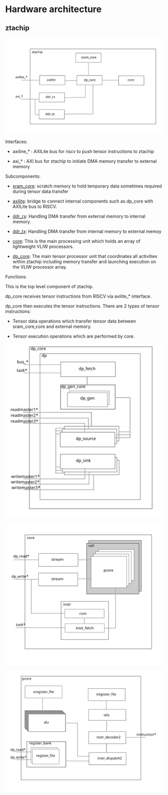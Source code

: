 # Hardware architecture

## ztachip

![hw_ztachip](images/hw_ztachip.png)

Interfaces:

- axiline_* : AXILite bus for riscv to push tensor instructions to ztachip

- axi_* : AXI bus for ztachip to initiate DMA memory transfer to external memory

Subcomponents:

- [sram_core](../HW/src/top/sram_core.vhd): scratch memory to hold temporary
data sometimes required during tensor data transfer

- [axilite](../HW/src/top/axilite.vhd): bridge to connect internal components 
such as dp_core with AXILite bus to RISCV.

- [ddr_rx](../HW/src/top/ddr_rx.vhd): Handling DMA transfer from external memory to
internal memory.

- [ddr_tx](../HW/src/top/ddr_tx.vhd): Handling DMA transfer from internal memory to
external memoy

- [core](../HW/src/pcore/core.vhd): This is the main processing unit which holds
an array of lightweight VLIW processors.

- [dp_core](../HW/src/dp/dp_core.vhd): The main tensor processor unit that coordinates
all activities within ztachip including memory transfer and launching execution on
the VLIW processor array.

Functions:

This is the top level component of ztachip.

dp_core receives tensor instructions from RISCV via axilite_* interface.

dp_core then executes the tensor instructions. There are 2 types of tensor instructions:

- Tensor data operations which transfer tensor data between sram_core,core and external memory.

- Tensor execution operations which are performed by core. 

![hw_dp_core](images/hw_dp_core.png)

![hw_core](images/hw_core.png)

![hw_pcore](images/hw_pcore.png) 


